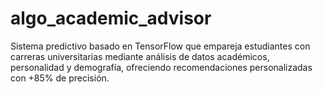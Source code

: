 # algo_academic_advisor
Sistema predictivo basado en TensorFlow que empareja estudiantes con carreras universitarias mediante análisis de datos académicos, personalidad y demografía, ofreciendo recomendaciones personalizadas con +85% de precisión.
